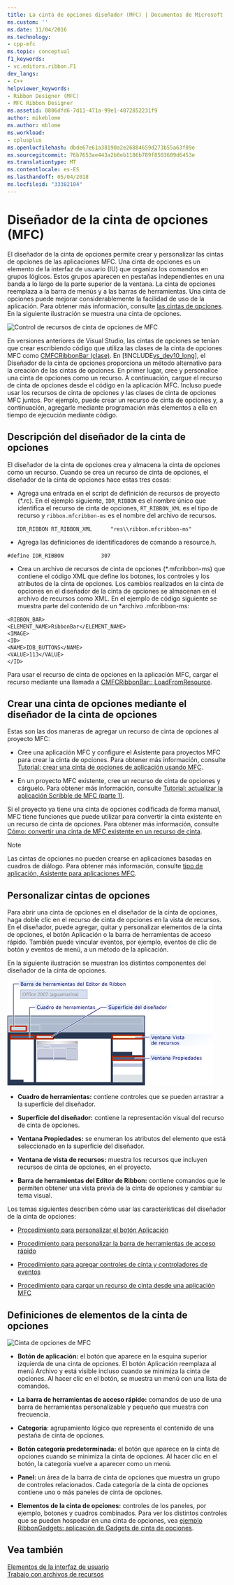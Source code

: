 ```yaml
---
title: La cinta de opciones diseñador (MFC) | Documentos de Microsoft
ms.custom: ''
ms.date: 11/04/2016
ms.technology:
- cpp-mfc
ms.topic: conceptual
f1_keywords:
- vc.editors.ribbon.F1
dev_langs:
- C++
helpviewer_keywords:
- Ribbon Designer (MFC)
- MFC Ribbon Designer
ms.assetid: 0806dfd6-7d11-471a-99e1-4072852231f9
author: mikeblome
ms.author: mblome
ms.workload:
- cplusplus
ms.openlocfilehash: dbde67e61a38190a2e26884659d273b55a63f89e
ms.sourcegitcommit: 76b7653ae443a2b8eb1186b789f8503609d6453e
ms.translationtype: MT
ms.contentlocale: es-ES
ms.lasthandoff: 05/04/2018
ms.locfileid: "33382104"
---
```

# <a name="ribbon-designer-mfc"></a>Diseñador de la cinta de opciones (MFC)
El diseñador de la cinta de opciones permite crear y personalizar las cintas de opciones de las aplicaciones MFC. Una cinta de opciones es un elemento de la interfaz de usuario (IU) que organiza los comandos en grupos lógicos. Estos grupos aparecen en pestañas independientes en una banda a lo largo de la parte superior de la ventana. La cinta de opciones reemplaza a la barra de menús y a las barras de herramientas. Una cinta de opciones puede mejorar considerablemente la facilidad de uso de la aplicación. Para obtener más información, consulte [las cintas de opciones](http://go.microsoft.com/fwlink/p/?linkid=129233). En la siguiente ilustración se muestra una cinta de opciones.  
  
 ![Control de recursos de cinta de opciones de MFC](../mfc/media/ribbon_no_callouts.png "ribbon_no_callouts")  
  
 En versiones anteriores de Visual Studio, las cintas de opciones se tenían que crear escribiendo código que utiliza las clases de la cinta de opciones MFC como [CMFCRibbonBar (clase)](../mfc/reference/cmfcribbonbar-class.md). En [!INCLUDE[vs_dev10_long](../build/includes/vs_dev10_long_md.md)], el Diseñador de la cinta de opciones proporciona un método alternativo para la creación de las cintas de opciones. En primer lugar, cree y personalice una cinta de opciones como un recurso. A continuación, cargue el recurso de cinta de opciones desde el código en la aplicación MFC. Incluso puede usar los recursos de cinta de opciones y las clases de cinta de opciones MFC juntos. Por ejemplo, puede crear un recurso de cinta de opciones y, a continuación, agregarle mediante programación más elementos a ella en tiempo de ejecución mediante código.  
  
## <a name="understanding-the-ribbon-designer"></a>Descripción del diseñador de la cinta de opciones  
 El diseñador de la cinta de opciones crea y almacena la cinta de opciones como un recurso. Cuando se crea un recurso de cinta de opciones, el diseñador de la cinta de opciones hace estas tres cosas:  
  
-   Agrega una entrada en el script de definición de recursos de proyecto (*.rc). En el ejemplo siguiente, `IDR_RIBBON` es el nombre único que identifica el recurso de cinta de opciones, `RT_RIBBON_XML` es el tipo de recurso y `ribbon.mfcribbon-ms` es el nombre del archivo de recursos.  
  
 ```  
    IDR_RIBBON RT_RIBBON_XML      "res\\ribbon.mfcribbon-ms"  
 ```  
  
-   Agrega las definiciones de identificadores de comando a resource.h.  
  
 ```  
 #define IDR_RIBBON            307  
 ```  
  
-   Crea un archivo de recursos de cinta de opciones (*.mfcribbon-ms) que contiene el código XML que define los botones, los controles y los atributos de la cinta de opciones. Los cambios realizados en la cinta de opciones en el diseñador de la cinta de opciones se almacenan en el archivo de recursos como XML. En el ejemplo de código siguiente se muestra parte del contenido de un \*archivo .mfcribbon-ms:  
  
 ```  
 <RIBBON_BAR>  
 <ELEMENT_NAME>RibbonBar</ELEMENT_NAME>  
 <IMAGE>  
 <ID>  
 <NAME>IDB_BUTTONS</NAME>  
 <VALUE>113</VALUE>  
 </ID>   
 ```  
  
 Para usar el recurso de cinta de opciones en la aplicación MFC, cargar el recurso mediante una llamada a [CMFCRibbonBar:: LoadFromResource](../mfc/reference/cmfcribbonbar-class.md#loadfromresource).  
  
## <a name="creating-a-ribbon-by-using-the-ribbon-designer"></a>Crear una cinta de opciones mediante el diseñador de la cinta de opciones  
 Estas son las dos maneras de agregar un recurso de cinta de opciones al proyecto MFC:  
  
-   Cree una aplicación MFC y configure el Asistente para proyectos MFC para crear la cinta de opciones. Para obtener más información, consulte [Tutorial: crear una cinta de opciones de aplicación usando MFC](../mfc/walkthrough-creating-a-ribbon-application-by-using-mfc.md).  
  
-   En un proyecto MFC existente, cree un recurso de cinta de opciones y cárguelo. Para obtener más información, consulte [Tutorial: actualizar la aplicación Scribble de MFC (parte 1)](../mfc/walkthrough-updating-the-mfc-scribble-application-part-1.md).  
  
 Si el proyecto ya tiene una cinta de opciones codificada de forma manual, MFC tiene funciones que puede utilizar para convertir la cinta existente en un recurso de cinta de opciones. Para obtener más información, consulte [Cómo: convertir una cinta de MFC existente en un recurso de cinta](../mfc/how-to-convert-an-existing-mfc-ribbon-to-a-ribbon-resource.md).  
  
> [!NOTE]
>  Las cintas de opciones no pueden crearse en aplicaciones basadas en cuadros de diálogo. Para obtener más información, consulte [tipo de aplicación, Asistente para aplicaciones MFC](../mfc/reference/application-type-mfc-application-wizard.md).  
  
## <a name="customizing-ribbons"></a>Personalizar cintas de opciones  
 Para abrir una cinta de opciones en el diseñador de la cinta de opciones, haga doble clic en el recurso de cinta de opciones en la vista de recursos. En el diseñador, puede agregar, quitar y personalizar elementos de la cinta de opciones, el botón Aplicación o la barra de herramientas de acceso rápido. También puede vincular eventos, por ejemplo, eventos de clic de botón y eventos de menú, a un método de la aplicación.  
  
 En la siguiente ilustración se muestran los distintos componentes del diseñador de la cinta de opciones.  
  
 ![Diseñador de la cinta de MFC](../mfc/media/ribbon_designer.png "ribbon_designer")  
  
- **Cuadro de herramientas:** contiene controles que se pueden arrastrar a la superficie del diseñador.  
  
- **Superficie del diseñador:** contiene la representación visual del recurso de cinta de opciones.  
  
- **Ventana Propiedades:** se enumeran los atributos del elemento que está seleccionado en la superficie del diseñador.  
  
- **Ventana de vista de recursos:** muestra los recursos que incluyen recursos de cinta de opciones, en el proyecto.  
  
- **Barra de herramientas del Editor de Ribbon:** contiene comandos que le permiten obtener una vista previa de la cinta de opciones y cambiar su tema visual.  
  
 Los temas siguientes describen cómo usar las características del diseñador de la cinta de opciones:  
  
- [Procedimiento para personalizar el botón Aplicación](../mfc/how-to-customize-the-application-button.md)  
  
- [Procedimiento para personalizar la barra de herramientas de acceso rápido](../mfc/how-to-customize-the-quick-access-toolbar.md)  
  
- [Procedimiento para agregar controles de cinta y controladores de eventos](../mfc/how-to-add-ribbon-controls-and-event-handlers.md)  
  
- [Procedimiento para cargar un recurso de cinta desde una aplicación MFC](../mfc/how-to-load-a-ribbon-resource-from-an-mfc-application.md)  
  
## <a name="definitions-of-ribbon-elements"></a>Definiciones de elementos de la cinta de opciones  
 ![Cinta de opciones de MFC](../mfc/media/ribbon.png "la cinta de opciones")  
  
- **Botón de aplicación:** el botón que aparece en la esquina superior izquierda de una cinta de opciones. El botón Aplicación reemplaza al menú Archivo y está visible incluso cuando se minimiza la cinta de opciones. Al hacer clic en el botón, se muestra un menú con una lista de comandos.  
  
- **La barra de herramientas de acceso rápido:** comandos de uso de una barra de herramientas personalizable y pequeño que muestra con frecuencia.  
  
- **Categoría**: agrupamiento lógico que representa el contenido de una pestaña de cinta de opciones.  
  
- **Botón categoría predeterminada:** el botón que aparece en la cinta de opciones cuando se minimiza la cinta de opciones. Al hacer clic en el botón, la categoría vuelve a aparecer como un menú.  
  
- **Panel:** un área de la barra de cinta de opciones que muestra un grupo de controles relacionados. Cada categoría de la cinta de opciones contiene uno o más paneles de cinta de opciones.  
  
- **Elementos de la cinta de opciones:** controles de los paneles, por ejemplo, botones y cuadros combinados. Para ver los distintos controles que se pueden hospedar en una cinta de opciones, vea [ejemplo RibbonGadgets: aplicación de Gadgets de cinta de opciones](../visual-cpp-samples.md).  
  
## <a name="see-also"></a>Vea también  
 [Elementos de la interfaz de usuario](../mfc/user-interface-elements-mfc.md)   
 [Trabajo con archivos de recursos](../windows/working-with-resource-files.md)

